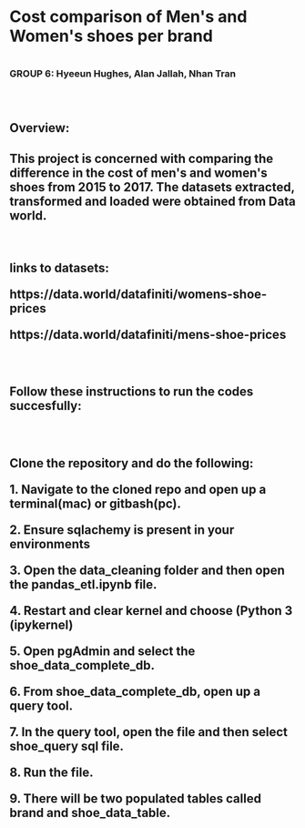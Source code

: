 <h1>Cost comparison of Men's and Women's shoes per brand <h1>
<h3>GROUP 6: Hyeeun Hughes, Alan Jallah, Nhan Tran<h3>
<br>


<h2>Overview: <h2>

<p>This project is concerned with comparing the difference in the cost of men's and women's shoes from 2015 to 2017. The datasets extracted, transformed and loaded were obtained from Data world.<p>
<br>
<p>links to datasets:<p>
<p>https://data.world/datafiniti/womens-shoe-prices<p>
<p>https://data.world/datafiniti/mens-shoe-prices <p>
<br>
<h2>Follow these instructions to run the codes succesfully:<h2>
<br>
<p> Clone the repository and do the following:<p>
<p>1. Navigate to the cloned repo and open up a terminal(mac) or gitbash(pc).<p>
<p>2. Ensure sqlachemy is present in your environments<p>
<p>3. Open the data_cleaning folder and then open the pandas_etl.ipynb file.<p>
<p>4. Restart and clear kernel and choose (Python 3 (ipykernel)<p>
<p>5. Open pgAdmin and select the shoe_data_complete_db.<p>
<p>6. From shoe_data_complete_db, open up a query tool. <p>
<p>7. In the query tool, open the file and then select shoe_query sql file.<p>
<p>8. Run the file.<p>
<p>9. There will be two populated tables called brand and shoe_data_table. <p>






